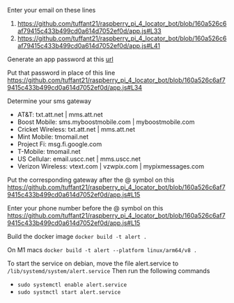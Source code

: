 Enter your email on these lines
1. https://github.com/tuffant21/raspberry_pi_4_locator_bot/blob/160a526c6af79415c433b499cd0a614d7052ef0d/app.js#L33
2. https://github.com/tuffant21/raspberry_pi_4_locator_bot/blob/160a526c6af79415c433b499cd0a614d7052ef0d/app.js#L41

Generate an app password at this [url](https://myaccount.google.com/apppasswords?pli=1&rapt=AEjHL4N8K0BqsxXdy4f7WAcowqCjxcQ6mQ9vNyVTc27wzTdZhUsbBbdmSk_KSjSHqfO0gr6tJqPetn_Ac0Y9G9BR4znxHrNEKw)

Put that password in place of this line
https://github.com/tuffant21/raspberry_pi_4_locator_bot/blob/160a526c6af79415c433b499cd0a614d7052ef0d/app.js#L34

Determine your sms gateway
* AT&T: txt.att.net | mms.att.net
* Boost Mobile: sms.myboostmobile.com | myboostmobile.com
* Cricket Wireless: txt.att.net | mms.att.net
* Mint Mobile: tmomail.net
* Project Fi: msg.fi.google.com
* T-Mobile: tmomail.net
* US Cellular: email.uscc.net | mms.uscc.net
* Verizon Wireless: vtext.com | vzwpix.com | mypixmessages.com

Put the corresponding gateway after the @ symbol on this
https://github.com/tuffant21/raspberry_pi_4_locator_bot/blob/160a526c6af79415c433b499cd0a614d7052ef0d/app.js#L15

Enter your phone number before the @ symbol on this
https://github.com/tuffant21/raspberry_pi_4_locator_bot/blob/160a526c6af79415c433b499cd0a614d7052ef0d/app.js#L15

Build the docker image
`docker build -t alert .`

On M1 macs
`docker build -t alert --platform linux/arm64/v8 .`

To start the service on debian, move the file alert.service to `/lib/systemd/system/alert.service`
Then run the following commands
* `sudo systemctl enable alert.service`
* `sudo systmctl start alert.service`
